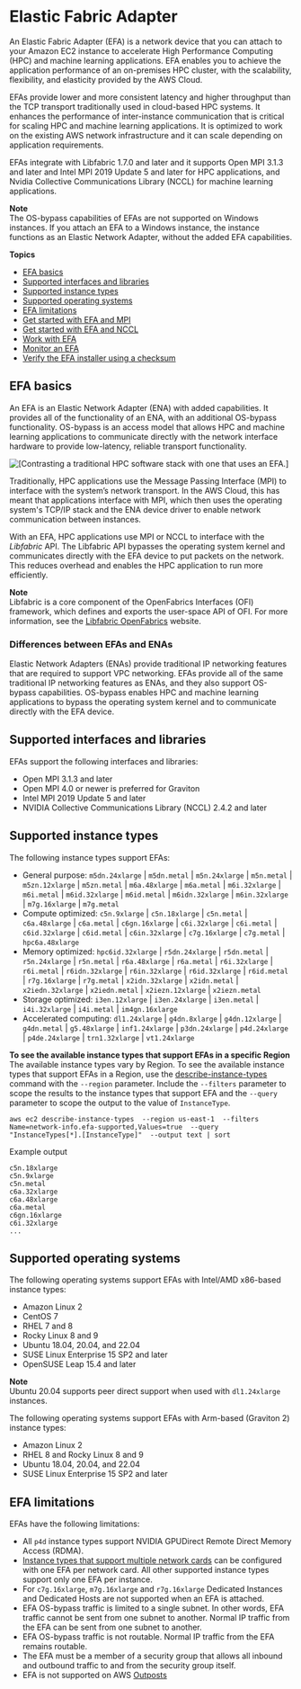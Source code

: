 # Elastic Fabric Adapter<a name="efa"></a>

An Elastic Fabric Adapter \(EFA\) is a network device that you can attach to your Amazon EC2 instance to accelerate High Performance Computing \(HPC\) and machine learning applications\. EFA enables you to achieve the application performance of an on\-premises HPC cluster, with the scalability, flexibility, and elasticity provided by the AWS Cloud\.

EFAs provide lower and more consistent latency and higher throughput than the TCP transport traditionally used in cloud\-based HPC systems\. It enhances the performance of inter\-instance communication that is critical for scaling HPC and machine learning applications\. It is optimized to work on the existing AWS network infrastructure and it can scale depending on application requirements\.

EFAs integrate with Libfabric 1\.7\.0 and later and it supports Open MPI 3\.1\.3 and later and Intel MPI 2019 Update 5 and later for HPC applications, and Nvidia Collective Communications Library \(NCCL\) for machine learning applications\.

**Note**  
The OS\-bypass capabilities of EFAs are not supported on Windows instances\. If you attach an EFA to a Windows instance, the instance functions as an Elastic Network Adapter, without the added EFA capabilities\.

**Topics**
+ [EFA basics](#efa-basics)
+ [Supported interfaces and libraries](#efa-mpi)
+ [Supported instance types](#efa-instance-types)
+ [Supported operating systems](#efa-os)
+ [EFA limitations](#efa-limits)
+ [Get started with EFA and MPI](efa-start.md)
+ [Get started with EFA and NCCL](efa-start-nccl.md)
+ [Work with EFA](efa-working-with.md)
+ [Monitor an EFA](efa-working-monitor.md)
+ [Verify the EFA installer using a checksum](efa-verify.md)

## EFA basics<a name="efa-basics"></a>

An EFA is an Elastic Network Adapter \(ENA\) with added capabilities\. It provides all of the functionality of an ENA, with an additional OS\-bypass functionality\. OS\-bypass is an access model that allows HPC and machine learning applications to communicate directly with the network interface hardware to provide low\-latency, reliable transport functionality\.

![\[Contrasting a traditional HPC software stack with one that uses an EFA.\]](http://docs.aws.amazon.com/AWSEC2/latest/UserGuide/images/efa_stack.png)

Traditionally, HPC applications use the Message Passing Interface \(MPI\) to interface with the system’s network transport\. In the AWS Cloud, this has meant that applications interface with MPI, which then uses the operating system's TCP/IP stack and the ENA device driver to enable network communication between instances\.

With an EFA, HPC applications use MPI or NCCL to interface with the *Libfabric* API\. The Libfabric API bypasses the operating system kernel and communicates directly with the EFA device to put packets on the network\. This reduces overhead and enables the HPC application to run more efficiently\.

**Note**  
Libfabric is a core component of the OpenFabrics Interfaces \(OFI\) framework, which defines and exports the user\-space API of OFI\. For more information, see the [Libfabric OpenFabrics](https://ofiwg.github.io/libfabric/) website\.

### Differences between EFAs and ENAs<a name="efa-differences"></a>

Elastic Network Adapters \(ENAs\) provide traditional IP networking features that are required to support VPC networking\. EFAs provide all of the same traditional IP networking features as ENAs, and they also support OS\-bypass capabilities\. OS\-bypass enables HPC and machine learning applications to bypass the operating system kernel and to communicate directly with the EFA device\.

## Supported interfaces and libraries<a name="efa-mpi"></a>

EFAs support the following interfaces and libraries:
+ Open MPI 3\.1\.3 and later
+ Open MPI 4\.0 or newer is preferred for Graviton
+ Intel MPI 2019 Update 5 and later
+ NVIDIA Collective Communications Library \(NCCL\) 2\.4\.2 and later

## Supported instance types<a name="efa-instance-types"></a>

The following instance types support EFAs:
+ General purpose: `m5dn.24xlarge` \| `m5dn.metal` \| `m5n.24xlarge` \| `m5n.metal` \| `m5zn.12xlarge` \| `m5zn.metal` \| `m6a.48xlarge` \| `m6a.metal` \| `m6i.32xlarge` \| `m6i.metal` \| `m6id.32xlarge` \| `m6id.metal` \| `m6idn.32xlarge` \| `m6in.32xlarge` \| `m7g.16xlarge` \| `m7g.metal`
+ Compute optimized: `c5n.9xlarge` \| `c5n.18xlarge` \| `c5n.metal` \| `c6a.48xlarge` \| `c6a.metal` \| `c6gn.16xlarge` \| `c6i.32xlarge` \| `c6i.metal` \| `c6id.32xlarge` \| `c6id.metal` \| `c6in.32xlarge` \| `c7g.16xlarge` \| `c7g.metal` \| `hpc6a.48xlarge`
+ Memory optimized: `hpc6id.32xlarge` \| `r5dn.24xlarge` \| `r5dn.metal` \| `r5n.24xlarge` \| `r5n.metal` \| `r6a.48xlarge` \| `r6a.metal` \| `r6i.32xlarge` \| `r6i.metal` \| `r6idn.32xlarge` \| `r6in.32xlarge` \| `r6id.32xlarge` \| `r6id.metal` \| `r7g.16xlarge` \| `r7g.metal` \| `x2idn.32xlarge` \| `x2idn.metal` \| `x2iedn.32xlarge` \| `x2iedn.metal` \| `x2iezn.12xlarge` \| `x2iezn.metal`
+ Storage optimized: `i3en.12xlarge` \| `i3en.24xlarge` \| `i3en.metal` \| `i4i.32xlarge` \| `i4i.metal` \| `im4gn.16xlarge`
+ Accelerated computing: `dl1.24xlarge` \| `g4dn.8xlarge` \| `g4dn.12xlarge` \| `g4dn.metal` \| `g5.48xlarge` \| `inf1.24xlarge` \| `p3dn.24xlarge` \| `p4d.24xlarge` \| `p4de.24xlarge` \| `trn1.32xlarge` \| `vt1.24xlarge`

**To see the available instance types that support EFAs in a specific Region**  
The available instance types vary by Region\. To see the available instance types that support EFAs in a Region, use the [describe\-instance\-types](https://docs.aws.amazon.com/cli/latest/reference/ec2/describe-instance-types.html) command with the `--region` parameter\. Include the `--filters` parameter to scope the results to the instance types that support EFA and the `--query` parameter to scope the output to the value of `InstanceType`\.

```
aws ec2 describe-instance-types  --region us-east-1  --filters Name=network-info.efa-supported,Values=true  --query "InstanceTypes[*].[InstanceType]"  --output text | sort
```

Example output

```
c5n.18xlarge
c5n.9xlarge
c5n.metal
c6a.32xlarge
c6a.48xlarge
c6a.metal
c6gn.16xlarge
c6i.32xlarge
...
```

## Supported operating systems<a name="efa-os"></a>

The following operating systems support EFAs with Intel/AMD x86\-based instance types:
+ Amazon Linux 2
+ CentOS 7
+ RHEL 7 and 8
+ Rocky Linux 8 and 9
+ Ubuntu 18\.04, 20\.04, and 22\.04
+ SUSE Linux Enterprise 15 SP2 and later
+ OpenSUSE Leap 15\.4 and later

**Note**  
Ubuntu 20\.04 supports peer direct support when used with `dl1.24xlarge` instances\.

The following operating systems support EFAs with Arm\-based \(Graviton 2\) instance types:
+ Amazon Linux 2
+ RHEL 8 and Rocky Linux 8 and 9
+ Ubuntu 18\.04, 20\.04, and 22\.04
+ SUSE Linux Enterprise 15 SP2 and later

## EFA limitations<a name="efa-limits"></a>

EFAs have the following limitations:
+ All `p4d` instance types support NVIDIA GPUDirect Remote Direct Memory Access \(RDMA\)\.
+ [Instance types that support multiple network cards](using-eni.md#network-cards) can be configured with one EFA per network card\. All other supported instance types support only one EFA per instance\.
+ For `c7g.16xlarge`, `m7g.16xlarge` and `r7g.16xlarge` Dedicated Instances and Dedicated Hosts are not supported when an EFA is attached\.
+ EFA OS\-bypass traffic is limited to a single subnet\. In other words, EFA traffic cannot be sent from one subnet to another\. Normal IP traffic from the EFA can be sent from one subnet to another\.
+ EFA OS\-bypass traffic is not routable\. Normal IP traffic from the EFA remains routable\.
+ The EFA must be a member of a security group that allows all inbound and outbound traffic to and from the security group itself\.
+ EFA is not supported on AWS [Outposts](https://docs.aws.amazon.com/outposts/index.html) 